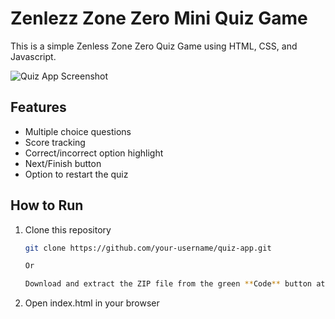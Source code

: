 # Zenlezz Zone Zero Mini Quiz Game
This is a simple Zenless Zone Zero Quiz Game using HTML, CSS, and Javascript.

![Quiz App Screenshot](../Screenshot-2025-09-29-145303.png)
## Features
- Multiple choice questions
- Score tracking
- Correct/incorrect option highlight
- Next/Finish button
- Option to restart the quiz

## How to Run
1. Clone this repository
   ```bash
   git clone https://github.com/your-username/quiz-app.git

   Or

   Download and extract the ZIP file from the green **Code** button at the top of the repository.

2. Open index.html in your browser
